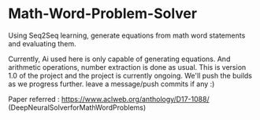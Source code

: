 # Math-Word-Problem-Solver
Using Seq2Seq learning, generate equations from math word statements and evaluating them. 

Currently, Ai used here is only capable of generating equations. And arithmetic operations, number extraction is done as usual. 
This is version 1.0 of the project and the project is currently ongoing. We'll push the builds as we progress further. 
leave a message/push commits if any :)


Paper referred : https://www.aclweb.org/anthology/D17-1088/
(DeepNeuralSolverforMathWordProblems)
